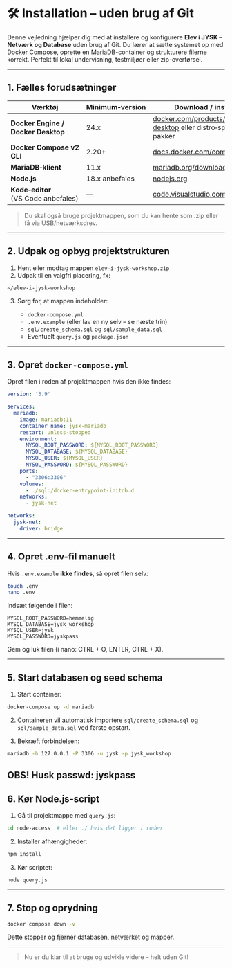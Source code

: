 # 🛠️ Installation – uden brug af Git

Denne vejledning hjælper dig med at installere og konfigurere **Elev i JYSK – Netværk og Database** uden brug af Git. Du lærer at sætte systemet op med Docker Compose, oprette en MariaDB-container og strukturere filerne korrekt. Perfekt til lokal undervisning, testmiljøer eller zip-overførsel.

---

## 1. Fælles forudsætninger

| Værktøj                             | Minimum‑version | Download / installér                                                                                                |
| ----------------------------------- | --------------- | ------------------------------------------------------------------------------------------------------------------- |
| **Docker Engine / Docker Desktop**  | 24.x            | [docker.com/products/docker-desktop](https://www.docker.com/products/docker-desktop) eller distro‑specifikke pakker |
| **Docker Compose v2 CLI**           | 2.20+           | [docs.docker.com/compose/install](https://docs.docker.com/compose/install/)                                         |
| **MariaDB‑klient**                  | 11.x            | [mariadb.org/download](https://mariadb.org/download/)                                                               |
| **Node.js**                         | 18.x anbefales  | [nodejs.org](https://nodejs.org/en/download)                                                                        |
| **Kode‑editor** (VS Code anbefales) | —               | [code.visualstudio.com](https://code.visualstudio.com)                                                              |

> Du skal også bruge projektmappen, som du kan hente som .zip eller få via USB/netværksdrev.

---

## 2. Udpak og opbyg projektstrukturen

1. Hent eller modtag mappen `elev-i-jysk-workshop.zip`
2. Udpak til en valgfri placering, fx:

```bash
~/elev-i-jysk-workshop
```

3. Sørg for, at mappen indeholder:

   * `docker-compose.yml`
   * `.env.example` (eller lav en ny selv – se næste trin)
   * `sql/create_schema.sql` og `sql/sample_data.sql`
   * Eventuelt `query.js` og `package.json`

---

## 3. Opret `docker-compose.yml`

Opret filen i roden af projektmappen hvis den ikke findes:

```yaml
version: '3.9'

services:
  mariadb:
    image: mariadb:11
    container_name: jysk-mariadb
    restart: unless-stopped
    environment:
      MYSQL_ROOT_PASSWORD: ${MYSQL_ROOT_PASSWORD}
      MYSQL_DATABASE: ${MYSQL_DATABASE}
      MYSQL_USER: ${MYSQL_USER}
      MYSQL_PASSWORD: ${MYSQL_PASSWORD}
    ports:
      - "3306:3306"
    volumes:
      - ./sql:/docker-entrypoint-initdb.d
    networks:
      - jysk-net

networks:
  jysk-net:
    driver: bridge
```

---

## 4. Opret .env-fil manuelt

Hvis `.env.example` **ikke findes**, så opret filen selv:

```bash
touch .env
nano .env
```

Indsæt følgende i filen:

```env
MYSQL_ROOT_PASSWORD=hemmelig
MYSQL_DATABASE=jysk_workshop
MYSQL_USER=jysk
MYSQL_PASSWORD=jyskpass
```

Gem og luk filen (i nano: CTRL + O, ENTER, CTRL + X).

---

## 5. Start databasen og seed schema

1. Start container:

```bash
docker-compose up -d mariadb
```

2. Containeren vil automatisk importere `sql/create_schema.sql` og `sql/sample_data.sql` ved første opstart.

3. Bekræft forbindelsen:

```bash
mariadb -h 127.0.0.1 -P 3306 -u jysk -p jysk_workshop
```
OBS! Husk passwd: jyskpass
---

## 6. Kør Node.js-script

1. Gå til projektmappe med `query.js`:

```bash
cd node-access  # eller ./ hvis det ligger i roden
```

2. Installer afhængigheder:

```bash
npm install
```

3. Kør scriptet:

```bash
node query.js
```

---

## 7. Stop og oprydning

```bash
docker compose down -v
```

Dette stopper og fjerner databasen, netværket og mapper.

---

> Nu er du klar til at bruge og udvikle videre – helt uden Git!
